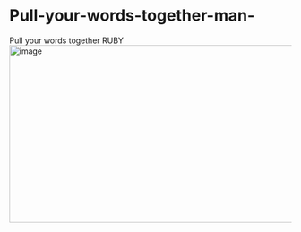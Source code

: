# Pull-your-words-together-man-
Pull your words together RUBY
<img width="752" height="317" alt="image" src="https://github.com/user-attachments/assets/662715a7-b35f-48aa-82f3-ddd1de6f6bdf" />
